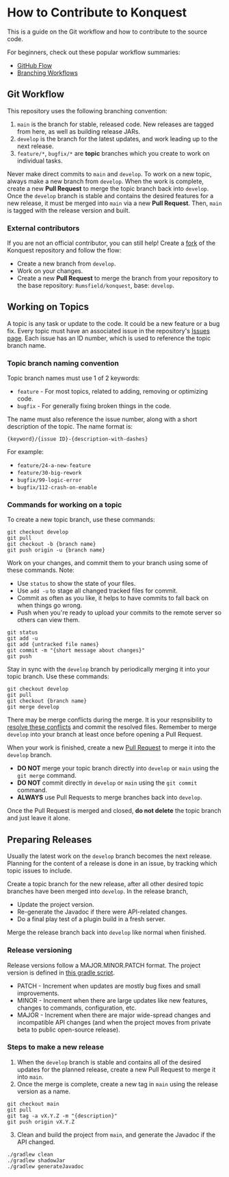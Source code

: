 # How to Contribute to Konquest
This is a guide on the Git workflow and how to contribute to the source code.

For beginners, check out these popular workflow summaries:
* [GitHub Flow](https://docs.github.com/en/get-started/quickstart/github-flow)
* [Branching Workflows](https://git-scm.com/book/en/v2/Git-Branching-Branching-Workflows)

## Git Workflow
This repository uses the following branching convention:
1. `main` is the branch for stable, released code. New releases are tagged from here, as well as building release JARs.
2. `develop` is the branch for the latest updates, and work leading up to the next release.
3. `feature/*`, `bugfix/*` are **topic** branches which you create to work on individual tasks.

Never make direct commits to `main` and `develop`. To work on a new topic, always make a new branch from `develop`.
When the work is complete, create a new **Pull Request** to merge the topic branch back into `develop`.
Once the `develop` branch is stable and contains the desired features for a new release, it must be merged into
`main` via a new **Pull Request**. Then, `main` is tagged with the release version and built.

### External contributors
If you are not an official contributor, you can still help! Create a [fork](https://docs.github.com/en/get-started/quickstart/fork-a-repo)
of the Konquest repository and follow the flow:
* Create a new branch from `develop`.
* Work on your changes.
* Create a new **Pull Request** to merge the branch from your repository to the base repository: `Rumsfield/konquest`, base: `develop`.

## Working on Topics
A topic is any task or update to the code. It could be a new feature or a bug fix.
Every topic must have an associated issue in the repository's [Issues page](https://github.com/Rumsfield/konquest/issues).
Each issue has an ID number, which is used to reference the topic branch name.

### Topic branch naming convention
Topic branch names must use 1 of 2 keywords:
* `feature` - For most topics, related to adding, removing or optimizing code.
* `bugfix` - For generally fixing broken things in the code.

The name must also reference the issue number, along with a short description of the topic.
The name format is:
```
{keyword}/{issue ID}-{description-with-dashes}
```
For example:
* `feature/24-a-new-feature`
* `feature/30-big-rework`
* `bugfix/99-logic-error`
* `bugfix/112-crash-on-enable`

### Commands for working on a topic
To create a new topic branch, use these commands:
```
git checkout develop
git pull
git checkout -b {branch name}
git push origin -u {branch name}
```

Work on your changes, and commit them to your branch using some of these commands. Note:
* Use `status` to show the state of your files.
* Use `add -u` to stage all changed tracked files for commit.
* Commit as often as you like, it helps to have commits to fall back on when things go wrong.
* Push when you're ready to upload your commits to the remote server so others can view them.
```
git status
git add -u
git add {untracked file names}
git commit -m "{short message about changes}"
git push
```

Stay in sync with the `develop` branch by periodically merging it into your topic branch.
Use these commands:
```
git checkout develop
git pull
git checkout {branch name}
git merge develop
```
There may be merge conflicts during the merge. It is your respnsibility to [resolve these conflicts](https://docs.github.com/en/pull-requests/collaborating-with-pull-requests/addressing-merge-conflicts/resolving-a-merge-conflict-using-the-command-line)
and commit the resolved files. Remember to merge `develop` into your branch at least once before opening a Pull Request.

When your work is finished, create a new [Pull Request](https://docs.github.com/en/pull-requests/collaborating-with-pull-requests/proposing-changes-to-your-work-with-pull-requests/creating-a-pull-request)
to merge it into the `develop` branch.
* **DO NOT** merge your topic branch directly into `develop` or `main` using the `git merge` command.
* **DO NOT** commit directly in `develop` or `main` using the `git commit` command.
* **ALWAYS** use Pull Requests to merge branches back into `develop`.

Once the Pull Request is merged and closed, **do not delete** the topic branch and just leave it alone.

## Preparing Releases
Usually the latest work on the `develop` branch becomes the next release.
Planning for the content of a release is done in an issue, by tracking which topic issues to include.

Create a topic branch for the new release, after all other desired topic branches have been merged into `develop`.
In the release branch, 
* Update the project version.
* Re-generate the Javadoc if there were API-related changes.
* Do a final play test of a plugin build in a fresh server.

Merge the release branch back into `develop` like normal when finished.

### Release versioning
Release versions follow a MAJOR.MINOR.PATCH format. The project version is defined in [this gradle script](https://github.com/Rumsfield/konquest/blob/main/build.gradle.kts).
* PATCH - Increment when updates are mostly bug fixes and small improvements.
* MINOR - Increment when there are large updates like new features, changes to commands, configuration, etc.
* MAJOR - Increment when there are major wide-spread changes and incompatible API changes (and when the project moves from private beta to public open-source release).

### Steps to make a new release
1. When the `develop` branch is stable and contains all of the desired updates for the planned release,
create a new Pull Request to merge it into `main`.
2. Once the merge is complete, create a new tag in `main` using the release version as a name.
```
git checkout main
git pull
git tag -a vX.Y.Z -m "{description}"
git push origin vX.Y.Z
```
3. Clean and build the project from `main`, and generate the Javadoc if the API changed.
```
./gradlew clean
./gradlew shadowJar
./gradlew generateJavadoc
```